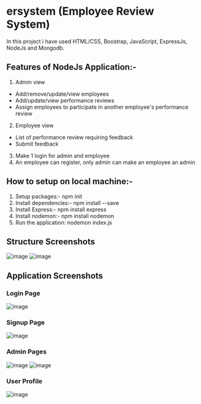 # ersystem (Employee Review System)

In this project i have used HTML/CSS, Boostrap, JavaScript, ExpressJs, NodeJs and Mongodb.

## Features of NodeJs Application:-
1. Admin view
- Add/remove/update/view employees
- Add/update/view performance reviews
- Assign employees to participate in another employee's performance review
2. Employee view
- List of performance review requiring feedback
- Submit feedback
3. Make 1 login for admin and employee
4. An employee can register, only admin can make an employee an admin

## How to setup on local machine:-

  1. Setup packages:-  npm init
  2. Install dependencies:- npm install --save
  3. Install Express:- npm install express
  4. Install nodemon:- npm install nodemon
  4. Run the application: nodemon index.js
  
 ## Structure Screenshots
 ![image](https://user-images.githubusercontent.com/78945252/231388280-3a7a72d2-28fd-4a39-bb86-9fdf79911729.png)
![image](https://user-images.githubusercontent.com/78945252/231388353-35dd1bc5-3828-4153-80af-0edad08ca5aa.png)


## Application Screenshots
### Login Page
![image](https://user-images.githubusercontent.com/78945252/231388709-46b8b420-18ba-4efb-ac88-d9a1bbeb1925.png)

### Signup Page
![image](https://user-images.githubusercontent.com/78945252/231389123-70c8e5b2-396d-46bd-913f-b8b17094109b.png)

### Admin Pages
![image](https://user-images.githubusercontent.com/78945252/231401781-865bc4c1-bf2b-4399-bfe7-49f1da8e9edc.png)
![image](https://user-images.githubusercontent.com/78945252/231401873-5f4f510e-a39d-41ce-8166-5dae3abd948d.png)
### User Profile
![image](https://user-images.githubusercontent.com/78945252/231402603-f76f8c63-3cb8-48c6-a42b-039ce8df9166.png)


